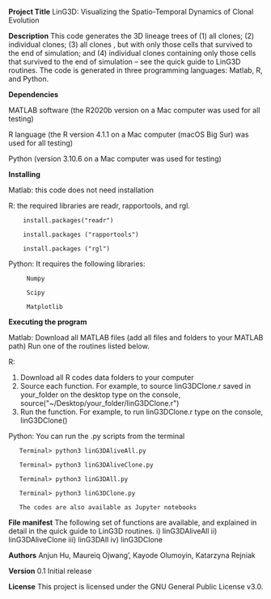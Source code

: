 **Project Title**
LinG3D: Visualizing the Spatio-Temporal Dynamics of Clonal Evolution

**Description**
This code generates the 3D lineage trees of (1) all clones; (2) individual clones; (3) all clones , but with only those cells that survived to the end of simulation; and (4) individual clones containing only those cells that survived to the end of simulation – see the quick guide to LinG3D routines. The code is generated in three programming languages: Matlab, R, and Python.

**Dependencies**

MATLAB software (the R2020b version on a Mac computer was used for all testing)

R language (the R version 4.1.1 on a Mac computer (macOS Big Sur) was used for all testing)

Python (version 3.10.6 on a Mac computer was used for testing)

**Installing**

Matlab: this code does not need installation

R: the required libraries are readr, rapportools, and rgl. 

        install.packages("readr")   

        install.packages ("rapportools")
        
        install.packages ("rgl")
        
Python: It requires the following libraries:

         Numpy
        
         Scipy
         
         Matplotlib

**Executing the program**

Matlab: 
Download all MATLAB files (add all files and folders to your MATLAB path)
Run one of the routines listed below. 

R:
1.	Download all R codes data folders to your computer
2.	Source each function. For example, to source linG3DClone.r saved in your_folder on the desktop type on the console,
             source("~/Desktop/your_folder/linG3DClone.r")
3.	Run the function. For example, to run linG3DClone.r type on the console,
                          linG3DClone()
                          
Python:
       You can run the .py scripts from the terminal
       
       Terminal> python3 linG3DAliveAll.py
       
       Terminal> python3 linG3DAliveClone.py
       
       Terminal> python3 linG3DAll.py
       
       Terminal> python3 linG3DClone.py
     
       The codes are also available as Jupyter notebooks


**File manifest**
The following set of functions are available, and explained in detail in the quick guide to LinG3D routines.
i)	linG3DAliveAll
ii)	linG3DAliveClone
iii)	linG3DAll
iv)	linG3DClone

**Authors**
Anjun Hu,
Maureiq Ojwang’,
Kayode Olumoyin,
Katarzyna Rejniak

**Version**
0.1
Initial release

**License**
This project is licensed under the GNU General Public License v3.0.

